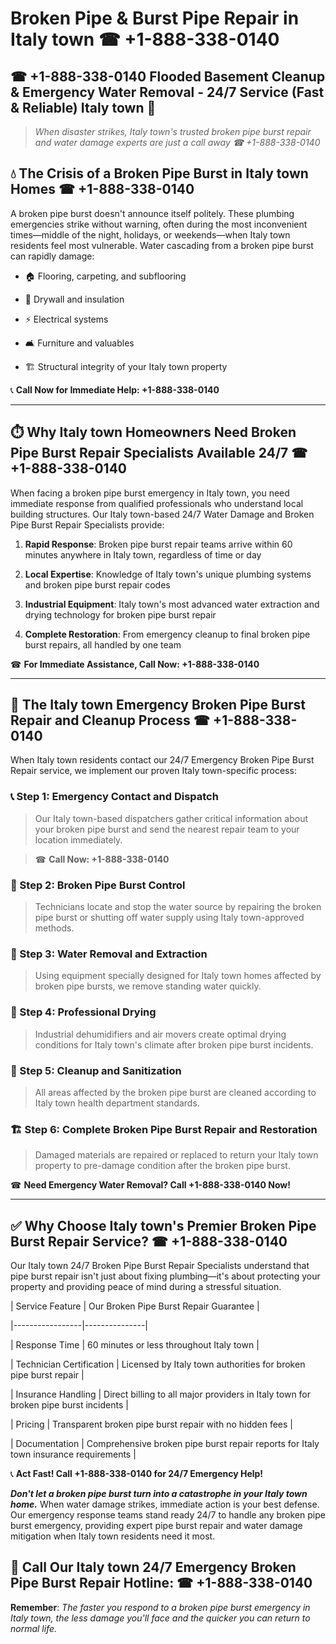 # Broken Pipe & Burst Pipe Repair in Italy town ☎ +1-888-338-0140  
## ☎ +1-888-338-0140 Flooded Basement Cleanup & Emergency Water Removal - 24/7 Service (Fast & Reliable) Italy town 🚨  

> *When disaster strikes, Italy town's trusted broken pipe burst repair and water damage experts are just a call away ☎ +1-888-338-0140*  

## 💧 The Crisis of a Broken Pipe Burst in Italy town Homes ☎ +1-888-338-0140  

A broken pipe burst doesn't announce itself politely. These plumbing emergencies strike without warning, often during the most inconvenient times—middle of the night, holidays, or weekends—when Italy town residents feel most vulnerable. Water cascading from a broken pipe burst can rapidly damage:  

* 🏠 Flooring, carpeting, and subflooring  
* 🧱 Drywall and insulation  
* ⚡ Electrical systems  
* 🛋️ Furniture and valuables  
* 🏗️ Structural integrity of your Italy town property  

📞 **Call Now for Immediate Help: +1-888-338-0140**  

---  

## ⏱️ Why Italy town Homeowners Need Broken Pipe Burst Repair Specialists Available 24/7 ☎ +1-888-338-0140  

When facing a broken pipe burst emergency in Italy town, you need immediate response from qualified professionals who understand local building structures. Our Italy town-based 24/7 Water Damage and Broken Pipe Burst Repair Specialists provide:  

1. **Rapid Response**: Broken pipe burst repair teams arrive within 60 minutes anywhere in Italy town, regardless of time or day  
2. **Local Expertise**: Knowledge of Italy town's unique plumbing systems and broken pipe burst repair codes  
3. **Industrial Equipment**: Italy town's most advanced water extraction and drying technology for broken pipe burst repair  
4. **Complete Restoration**: From emergency cleanup to final broken pipe burst repairs, all handled by one team  

☎ **For Immediate Assistance, Call Now: +1-888-338-0140**  

---  

## 🔧 The Italy town Emergency Broken Pipe Burst Repair and Cleanup Process ☎ +1-888-338-0140  

When Italy town residents contact our 24/7 Emergency Broken Pipe Burst Repair service, we implement our proven Italy town-specific process:  

### 📞 Step 1: Emergency Contact and Dispatch  
> Our Italy town-based dispatchers gather critical information about your broken pipe burst and send the nearest repair team to your location immediately.  
> ☎ **Call Now: +1-888-338-0140**  

### 🚿 Step 2: Broken Pipe Burst Control  
> Technicians locate and stop the water source by repairing the broken pipe burst or shutting off water supply using Italy town-approved methods.  

### 🌊 Step 3: Water Removal and Extraction  
> Using equipment specially designed for Italy town homes affected by broken pipe bursts, we remove standing water quickly.  

### 💨 Step 4: Professional Drying  
> Industrial dehumidifiers and air movers create optimal drying conditions for Italy town's climate after broken pipe burst incidents.  

### 🧼 Step 5: Cleanup and Sanitization  
> All areas affected by the broken pipe burst are cleaned according to Italy town health department standards.  

### 🏗️ Step 6: Complete Broken Pipe Burst Repair and Restoration  
> Damaged materials are repaired or replaced to return your Italy town property to pre-damage condition after the broken pipe burst.  

☎ **Need Emergency Water Removal? Call +1-888-338-0140 Now!**  

---  

## ✅ Why Choose Italy town's Premier Broken Pipe Burst Repair Service? ☎ +1-888-338-0140  

Our Italy town 24/7 Broken Pipe Burst Repair Specialists understand that pipe burst repair isn't just about fixing plumbing—it's about protecting your property and providing peace of mind during a stressful situation.  

| Service Feature | Our Broken Pipe Burst Repair Guarantee |  
|-----------------|---------------|  
| Response Time | 60 minutes or less throughout Italy town |  
| Technician Certification | Licensed by Italy town authorities for broken pipe burst repair |  
| Insurance Handling | Direct billing to all major providers in Italy town for broken pipe burst incidents |  
| Pricing | Transparent broken pipe burst repair with no hidden fees |  
| Documentation | Comprehensive broken pipe burst repair reports for Italy town insurance requirements |  

📞 **Act Fast! Call +1-888-338-0140 for 24/7 Emergency Help!**  

***Don't let a broken pipe burst turn into a catastrophe in your Italy town home.*** When water damage strikes, immediate action is your best defense. Our emergency response teams stand ready 24/7 to handle any broken pipe burst emergency, providing expert pipe burst repair and water damage mitigation when Italy town residents need it most.  

## 📱 Call Our Italy town 24/7 Emergency Broken Pipe Burst Repair Hotline: ☎ +1-888-338-0140  

**Remember**: *The faster you respond to a broken pipe burst emergency in Italy town, the less damage you'll face and the quicker you can return to normal life.*